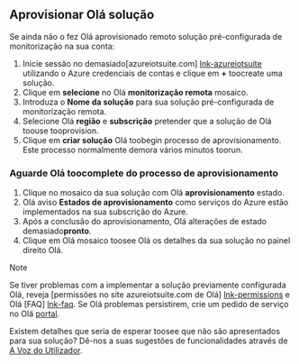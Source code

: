 ## <a name="provision-hello-solution"></a>Aprovisionar Olá solução

Se ainda não o fez Olá aprovisionado remoto solução pré-configurada de monitorização na sua conta:

1. Inicie sessão no demasiado[azureiotsuite.com] [ lnk-azureiotsuite] utilizando o Azure credenciais de contas e clique em  **+**  toocreate uma solução.
2. Clique em **selecione** no Olá **monitorização remota** mosaico.
3. Introduza o **Nome da solução** para sua solução pré-configurada de monitorização remota.
4. Selecione Olá **região** e **subscrição** pretender que a solução de Olá toouse tooprovision.
5. Clique em **criar solução** Olá toobegin processo de aprovisionamento. Este processo normalmente demora vários minutos toorun.

### <a name="wait-for-hello-provisioning-process-toocomplete"></a>Aguarde Olá toocomplete do processo de aprovisionamento
1. Clique no mosaico da sua solução com Olá **aprovisionamento** estado.
2. Olá aviso **Estados de aprovisionamento** como serviços do Azure estão implementados na sua subscrição do Azure.
3. Após a conclusão do aprovisionamento, Olá alterações de estado demasiado**pronto**.
4. Clique em Olá mosaico toosee Olá os detalhes da sua solução no painel direito Olá.

> [!NOTE]
> Se tiver problemas com a implementar a solução previamente configurada Olá, reveja [permissões no site azureiotsuite.com de Olá] [ lnk-permissions] e Olá [FAQ] [ lnk-faq]. Se Olá problemas persistirem, crie um pedido de serviço no Olá [portal][lnk-portal].
> 
> 

Existem detalhes que seria de esperar toosee que não são apresentados para sua solução? Dê-nos a suas sugestões de funcionalidades através de [A Voz do Utilizador](https://feedback.azure.com/forums/321918-azure-iot).

[lnk-azureiotsuite]: https://www.azureiotsuite.com
[lnk-permissions]: ../articles/iot-suite/iot-suite-permissions.md
[lnk-portal]: http://portal.azure.com/
[lnk-faq]: ../articles/iot-suite/iot-suite-faq.md